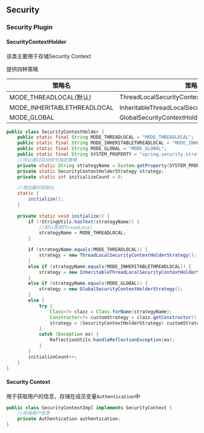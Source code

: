 ## Security

### Security Plugin

#### SecurityContextHolder

该类主要用于存储Security Context

提供四种策略

| 策略名                      | 策略实现                                            |
| --------------------------- | --------------------------------------------------- |
| MODE_THREADLOCAL(默认)      | ThreadLocalSecurityContextHolderStrategy            |
| MODE_INHERITABLETHREADLOCAL | InheritableThreadLocalSecurityContextHolderStrategy |
| MODE_GLOBAL                 | GlobalSecurityContextHolderStrategy                 |



```java
public class SecurityContextHolder {
	public static final String MODE_THREADLOCAL = "MODE_THREADLOCAL";
	public static final String MODE_INHERITABLETHREADLOCAL = "MODE_INHERITABLETHREADLOCAL";
	public static final String MODE_GLOBAL = "MODE_GLOBAL";
	public static final String SYSTEM_PROPERTY = "spring.security.strategy";
    //可以通过启动命令指定策略
	private static String strategyName = System.getProperty(SYSTEM_PROPERTY);
	private static SecurityContextHolderStrategy strategy;
	private static int initializeCount = 0;

    //类加载时初始化
	static {
		initialize();
	}
    
	private static void initialize() {
		if (!StringUtils.hasText(strategyName)) {
            //默认使用ThreadLocal
			strategyName = MODE_THREADLOCAL;
		}

		if (strategyName.equals(MODE_THREADLOCAL)) {
			strategy = new ThreadLocalSecurityContextHolderStrategy();
		}
		else if (strategyName.equals(MODE_INHERITABLETHREADLOCAL)) {
			strategy = new InheritableThreadLocalSecurityContextHolderStrategy();
		}
		else if (strategyName.equals(MODE_GLOBAL)) {
			strategy = new GlobalSecurityContextHolderStrategy();
		}
		else {
			try {
				Class<?> clazz = Class.forName(strategyName);
				Constructor<?> customStrategy = clazz.getConstructor();
				strategy = (SecurityContextHolderStrategy) customStrategy.newInstance();
			}
			catch (Exception ex) {
				ReflectionUtils.handleReflectionException(ex);
			}
		}
		initializeCount++;
	}
}
```



#### Security Context

用于获取用户的信息，存储在成员变量`Authentication`中

```java
public class SecurityContextImpl implements SecurityContext {
	//存储用户信息
	private Authentication authentication;
}
```

